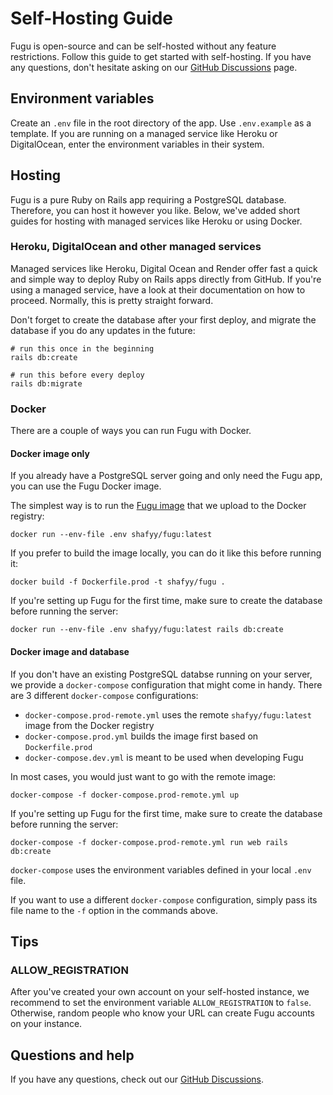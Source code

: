 # Self-Hosting Guide

Fugu is open-source and can be self-hosted without any feature restrictions. Follow this guide to get started with self-hosting. If you have any questions, don't hesitate asking on our [GitHub Discussions](https://github.com/shafy/fugu/discussions) page.

## Environment variables

Create an `.env` file in the root directory of the app. Use `.env.example` as a template. If you are running on a managed service like Heroku or DigitalOcean, enter the environment variables in their system.

## Hosting
Fugu is a pure Ruby on Rails app requiring a PostgreSQL database. Therefore, you can host it however you like. Below, we've added short guides for hosting with managed services like Heroku or using Docker.

### Heroku, DigitalOcean and other managed services
Managed services like Heroku, Digital Ocean and Render offer fast a quick and simple way to deploy Ruby on Rails apps directly from GitHub. If you're using a managed service, have a look at their documentation on how to proceed. Normally, this is pretty straight forward.

Don't forget to create the database after your first deploy, and migrate the database if you do any updates in the future:
```shell
# run this once in the beginning
rails db:create

# run this before every deploy
rails db:migrate
```

### Docker
There are a couple of ways you can run Fugu with Docker.

#### Docker image only
If you already have a PostgreSQL server going and only need the Fugu app, you can use the Fugu Docker image.

The simplest way is to run the [Fugu image](https://hub.docker.com/r/shafyy/fugu) that we upload to the Docker registry:

`docker run --env-file .env shafyy/fugu:latest`

If you prefer to build the image locally, you can do it like this before running it:

`docker build -f Dockerfile.prod -t shafyy/fugu .`

If you're setting up Fugu for the first time, make sure to create the database before running the server:

`docker run --env-file .env shafyy/fugu:latest rails db:create`

#### Docker image and database

If you don't have an existing PostgreSQL databse running on your server, we provide a `docker-compose` configuration that might come in handy.
There are 3 different `docker-compose` configurations:

- `docker-compose.prod-remote.yml` uses the remote `shafyy/fugu:latest` image from the Docker registry
- `docker-compose.prod.yml` builds the image first based on `Dockerfile.prod`
- `docker-compose.dev.yml` is meant to be used when developing Fugu

In most cases, you would just want to go with the remote image:

`docker-compose -f docker-compose.prod-remote.yml up`

If you're setting up Fugu for the first time, make sure to create the database before running the server:

`docker-compose -f docker-compose.prod-remote.yml run web rails db:create`

`docker-compose` uses the environment variables defined in your local `.env` file.

If you want to use a different `docker-compose` configuration, simply pass its file name to the `-f` option in the commands above.

## Tips

### ALLOW_REGISTRATION
After you've created your own account on your self-hosted instance, we recommend to set the environment variable `ALLOW_REGISTRATION` to `false`. Otherwise, random people who know your URL can create Fugu accounts on your instance.

## Questions and help
If you have any questions, check out our [GitHub Discussions](https://github.com/shafy/fugu/discussions).
